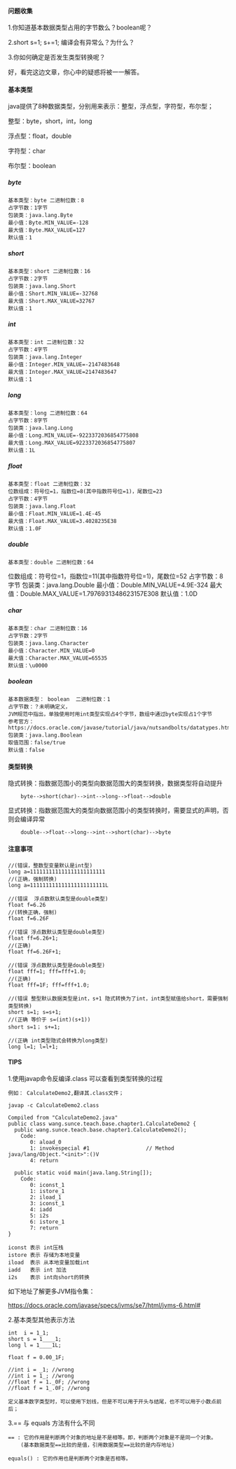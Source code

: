 #### 问题收集

1.你知道基本数据类型占用的字节数么？boolean呢？

2.short s=1; s+=1; 编译会有异常么？为什么？

3.你如何确定是否发生类型转换呢？

好，看完这边文章，你心中的疑惑将被一一解答。

#### 基本类型

java提供了8种数据类型，分别用来表示：整型，浮点型，字符型，布尔型；

整型：byte，short，int，long

浮点型：float，double

字符型：char

布尔型：boolean

##### byte

    基本类型：byte 二进制位数：8
    占字节数：1字节
    包装类：java.lang.Byte
    最小值：Byte.MIN_VALUE=-128
    最大值：Byte.MAX_VALUE=127
    默认值：1

##### short

    基本类型：short 二进制位数：16
    占字节数：2字节
    包装类：java.lang.Short
    最小值：Short.MIN_VALUE=-32768
    最大值：Short.MAX_VALUE=32767
    默认值：1

##### int

    基本类型：int 二进制位数：32
    占字节数：4字节
    包装类：java.lang.Integer
    最小值：Integer.MIN_VALUE=-2147483648
    最大值：Integer.MAX_VALUE=2147483647
    默认值：1

##### long

    基本类型：long 二进制位数：64
    占字节数：8字节
    包装类：java.lang.Long
    最小值：Long.MIN_VALUE=-9223372036854775808
    最大值：Long.MAX_VALUE=9223372036854775807
    默认值：1L

##### float

    基本类型：float 二进制位数：32
    位数组成：符号位=1，指数位=8(其中指数符号位=1)，尾数位=23
    占字节数：4字节
    包装类：java.lang.Float
    最小值：Float.MIN_VALUE=1.4E-45
    最大值：Float.MAX_VALUE=3.4028235E38
    默认值：1.0F

##### double

    基本类型：double 二进制位数：64
   位数组成：符号位=1，指数位=11(其中指数符号位=1)，尾数位=52
    占字节数：8字节
    包装类：java.lang.Double
    最小值：Double.MIN_VALUE=4.9E-324
    最大值：Double.MAX_VALUE=1.7976931348623157E308
    默认值：1.0D

##### char

    基本类型：char 二进制位数：16
    占字节数：2字节
    包装类：java.lang.Character
    最小值：Character.MIN_VALUE=0
    最大值：Character.MAX_VALUE=65535
    默认值：\u0000

##### boolean

    基本数据类型： boolean  二进制位数：1
    占字节数：？未明确定义，
    JVM规范中指出，单独使用时用int类型实现占4个字节，数组中通过byte实现占1个字节
    参考官方：https://docs.oracle.com/javase/tutorial/java/nutsandbolts/datatypes.html
    包装类：java.lang.Boolean
    取值范围：false/true
    默认值：false
    

#### 类型转换

隐式转换：指数据范围小的类型向数据范围大的类型转换，数据类型将自动提升

        byte-->short(char)-->int-->long-->float-->double

显式转换：指数据范围大的类型向数据范围小的类型转换时，需要显式的声明，否则会编译异常

        double-->float-->long-->int-->short(char)-->byte

#### 注意事项
    
    //(错误，整数型变量默认是int型)
    long a=111111111111111111111111
    //(正确，强制转换)
    long a=111111111111111111111111L

    //(错误  浮点数默认类型是double类型)
    float f=6.26
    //(转换正确，强制)
    float f=6.26F
    
    //(错误 浮点数默认类型是double类型)
    float ff=6.26+1;
    //(正确)
    float ff=6.26F+1;
    
    //(错误 浮点数默认类型是double类型)
    float fff=1; fff=fff+1.0; 
    //(正确)
    float fff=1F; fff=fff+1.0; 

    //(错误 整型默认数据类型是int，s+1 隐式转换为了int，int类型赋值给short，需要强制类型转换)
    short s=1; s=s+1;
    //(正确 等价于 s=(int)(s+1)) 
    short s=1； s+=1;
    
    //(正确 int类型隐式会转换为long类型)
    long l=1; l=l+1; 
    
    
#### TIPS

1.使用javap命令反编译.class 可以查看到类型转换的过程

    
    例如： CalculateDemo2,翻译其.class文件；
           
    javap -c CalculateDemo2.class
    
    Compiled from "CalculateDemo2.java"
    public class wang.sunce.teach.base.chapter1.CalculateDemo2 {
      public wang.sunce.teach.base.chapter1.CalculateDemo2();
        Code:
           0: aload_0
           1: invokespecial #1                  // Method java/lang/Object."<init>":()V
           4: return
    
      public static void main(java.lang.String[]);
        Code:
           0: iconst_1
           1: istore_1
           2: iload_1
           3: iconst_1
           4: iadd
           5: i2s
           6: istore_1
           7: return
    }
    
    iconst 表示 int压栈
    istore 表示 存储为本地变量
    iload  表示 从本地变量加载int
    iadd   表示 int 加法
    i2s    表示 int向short的转换

如下地址了解更多JVM指令集：

https://docs.oracle.com/javase/specs/jvms/se7/html/jvms-6.html#
   
2.基本类型其他表示方法
    
    int  i = 1_1;
    short s = 1____1;   
    long l = 1____1L;   
    
    float f = 0.00_1F;
    
    //int i = _1; //wrong
    //int i = 1_; //wrong
    //float f = 1._0F; //wrong
    //float f = 1_.0F; //wrong
    
    定义基本数字类型时，可以使用下划线，但是不可以用于开头与结尾，也不可以用于小数点前后；
    

3.== 与 equals 方法有什么不同
    
    == : 它的作用是判断两个对象的地址是不是相等。即，判断两个对象是不是同一个对象。
        (基本数据类型==比较的是值，引用数据类型==比较的是内存地址)
  
    equals() : 它的作用也是判断两个对象是否相等。    